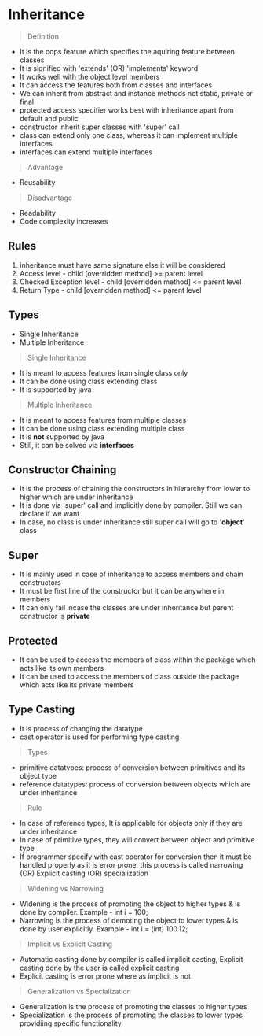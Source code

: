 # Inheritance

> Definition
- It is the oops feature which specifies the aquiring feature between classes
- It is signified with 'extends' (OR) 'implements' keyword
- It works well with the object level members
- It can access the features both from classes and interfaces
- We can inherit from abstract and instance methods not static, private or final
- protected access specifier works best with inheritance apart from default and public
- constructor inherit super classes with 'super' call
- class can extend only one class, whereas it can implement multiple interfaces
- interfaces can extend multiple interfaces

> Advantage
- Reusability

> Disadvantage
- Readability
- Code complexity increases

## Rules
1. inheritance must have same signature else it will be considered
2. Access level - child [overridden method] >= parent level
3. Checked Exception level - child [overridden method] <= parent level
4. Return Type - child [overridden method] <= parent level 

## Types
- Single Inheritance
- Multiple Inheritance

> Single Inheritance
- It is meant to access features from single class only
- It can be done using class extending class
- It is supported by java

> Multiple Inheritance
- It is meant to access features from multiple classes
- It can be done using class extending multiple class
- It is **not** supported by java
- Still, it can be solved via **interfaces**


## Constructor Chaining
-  It is the process of chaining the constructors in hierarchy from lower to higher which are under inheritance
-  It is done via 'super' call and implicitly done by compiler. Still we can declare if we want
-  In case, no class is under inheritance still super call will go to '**object**' class

## Super 
-  It is mainly used in case of inheritance to access members and chain constructors
-  It must be first line of the constructor but it can be anywhere in members
-  It can only fail incase the classes are under inheritance but parent constructor is **private**

## Protected 
-  It can be used to access the members of class within the package which acts like its own members
-  It can be used to access the members of class outside the package which acts like its private members

## Type Casting
-  It is process of changing the datatype
-  cast operator is used for performing type casting

> Types
- primitive datatypes: process of conversion between primitives and its object type
- reference datatypes: process of conversion between objects which are under inheritance

> Rule
- In case of reference types, It is applicable for objects only if they are under inheritance
- In case of primitive types, they will convert between object and primitive type
- If programmer specify with cast operator for conversion then it must be handled properly as it is error prone, <pr>
  this process is called narrowing (OR) Explicit casting (OR) specialization

> Widening vs Narrowing
- Widening is the process of promoting the object to higher types & is done by compiler. Example - int i = 100;
- Narrowing is the process of demoting the object to lower types & is done by user explicitly. Example - int i = (int) 100.12;

> Implicit vs Explicit Casting
- Automatic casting done by compiler is called implicit casting, Explicit casting done by the user is called explicit casting
- Explicit casting is error prone where as implicit is not

> Generalization vs Specialization
- Generalization is the process of promoting the classes to higher types
- Specialization is the process of promoting the classes to lower types providiing specific functionality
